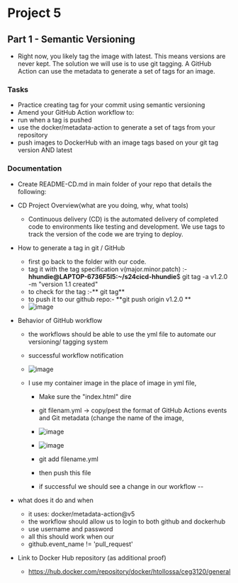 # Project 5
## Part 1 - Semantic Versioning
- Right now, you likely tag the image with latest. This means versions are never kept. The solution we will use is to use git tagging. A GitHub Action can use the metadata to generate a set of tags for an image.

### Tasks
- Practice creating tag for your commit using semantic versioning
- Amend your GitHub Action workflow to:
- run when a tag is pushed
- use the docker/metadata-action to generate a set of tags from your repository
- push images to DockerHub with an image tags based on your git tag version AND latest
### Documentation
- Create README-CD.md in main folder of your repo that details the following:

- CD Project Overview(what are you doing, why, what tools)
  - Continuous delivery (CD) is the automated delivery of completed code to environments like testing and development. We use tags to track the version of the code we are trying to deploy.
- How to generate a tag in git / GitHub
  - first go back to the folder with our code.
  - tag it with the tag specification v(major.minor.patch) :-**hhundie@LAPTOP-6736F5I5:~/s24cicd-hhundie**$ git tag -a v1.2.0 -m "version 1.1 created"
  - to check for the tag :-** git tag**
  - to push it to our github repo:- **git push origin v1.2.0 **
  -  ![image](https://github.com/WSU-kduncan/s24cicd-hhundie/assets/118832089/2ba28b81-1f1c-4a7b-9602-6ae3aeb42436)



- Behavior of GitHub workflow
  - the workflows should be able to use the yml file to automate our versioning/ tagging system
  
  - successful workflow notification
  -  ![image](https://github.com/WSU-kduncan/s24cicd-hhundie/assets/118832089/ae9040f5-c1a4-4220-9212-df0eaec1ef8d)




  - I use my container image in the place of image in yml file,
    - Make sure the "index.html" dire
    - git filenam.yml -> copy/pest the format of GitHub Actions events and Git metadata (change the name of the image,
    - ![image](https://github.com/WSU-kduncan/s24cicd-hhundie/assets/118832089/3e620164-a282-4c02-8dce-fd0aef8d9ecf)
    -  ![image](https://github.com/WSU-kduncan/s24cicd-hhundie/assets/118832089/fcf37dc6-9325-47c7-a3e1-80af142268fc)

    - git add filename.yml
    - then push this file
    - if successful we should see a change in our workflow --



- what does it do and when
  - it  uses: docker/metadata-action@v5 
  - the workflow should allow us to login to both github and dockerhub
  - use username and password
  - all this should work when our
  - github.event_name != 'pull_request'
- Link to Docker Hub repository (as additional proof)
    - https://hub.docker.com/repository/docker/htollossa/ceg3120/general

